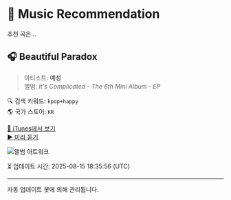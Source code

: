 
# 🎵 Music Recommendation

추천 곡은...

## 🎧 Beautiful Paradox  
> 아티스트: **예성**  
> 앨범: _It's Complicated - The 6th Mini Album - EP_  

🔍 검색 키워드: `kpop+happy`  
🌎 국가 스토어: `KR`

[🔗 iTunes에서 보기](https://music.apple.com/kr/album/beautiful-paradox/1776746391?i=1776746399&uo=4)  
[▶️ 미리 듣기](https://audio-ssl.itunes.apple.com/itunes-assets/AudioPreview211/v4/c7/47/8e/c7478efd-7a12-41b9-bab3-2ecd841066fa/mzaf_9759679353771859509.plus.aac.p.m4a)

![앨범 아트워크](https://is1-ssl.mzstatic.com/image/thumb/Music221/v4/e6/4d/80/e64d803e-4c8b-a5c9-7613-e43cfc0cc10f/cover.jpg/100x100bb.jpg)

⏳ 업데이트 시간: 2025-08-15 18:35:56 (UTC)

---
자동 업데이트 봇에 의해 관리됩니다.
